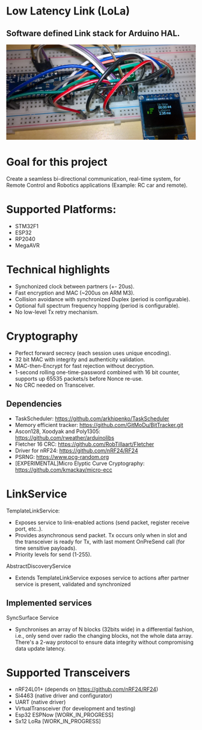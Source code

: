 
# Low Latency Link (LoLa) 


## Software defined Link stack for Arduino HAL.

![](https://raw.githubusercontent.com/GitMoDu/LoLa/master/media/First_tests.jpg)


# Goal for this project

Create a seamless bi-directional communication, real-time system, for Remote Control and Robotics applications (Example: RC car and remote).

# Supported Platforms: 

- STM32F1
- ESP32
- RP2040
- MegaAVR

# Technical highlights
- Synchonized clock between partners (+- 20us).
- Fast encryption and MAC (~200us on ARM M3).
- Collision avoidance with synchronized Duplex (period is configurable).
- Optional full spectrum frequency hopping (period is configurable).
- No low-level Tx retry mechanism.

# Cryptography
- Perfect forward secrecy (each session uses unique encoding).
- 32 bit MAC with integrity and authenticity validation.
- MAC-then-Encrypt for fast rejection without decryption.
- 1-second rolling one-time-password combined with 16 bit counter, supports up 65535 packets/s before Nonce re-use.
- No CRC needed on Transceiver.

## Dependencies
- TaskScheduler: https://github.com/arkhipenko/TaskScheduler
- Memory efficient tracker: https://github.com/GitMoDu/BitTracker.git
- Ascon128, Xoodyak and Poly1305: https://github.com/rweather/arduinolibs
- Fletcher 16 CRC: https://github.com/RobTillaart/Fletcher
- Driver for nRF24: https://github.com/nRF24/RF24
- PSRNG: https://www.pcg-random.org
- [EXPERIMENTAL]Micro Elyptic Curve Cryptography: https://github.com/kmackay/micro-ecc

# LinkService
TemplateLinkService:
- Exposes service to link-enabled actions (send packet, register receive port, etc..).
- Provides asynchronous send packet. Tx occurs only when in slot and the transceiver is ready for Tx, with last moment OnPreSend call (for time sensitive payloads).
- Priority levels for send (1-255).

AbstractDiscoveryService
  - Extends TemplateLinkService exposes service to actions after partner service is present, validated and synchronized

## Implemented services
SyncSurface Service
- Synchronises an array of N blocks (32bits wide) in a differential fashion, i.e., only send over radio the changing blocks, not the whole data array. There's a 2-way protocol to ensure data integrity without compromising data update latency.
 

# Supported Transceivers
- nRF24L01+ (depends on https://github.com/nRF24/RF24)
- Si4463 (native driver and configurator)
- UART (native driver)
- VirtualTransceiver (for development and testing)
- Esp32 ESPNow [WORK_IN_PROGRESS]
- Sx12 LoRa [WORK_IN_PROGRESS]




